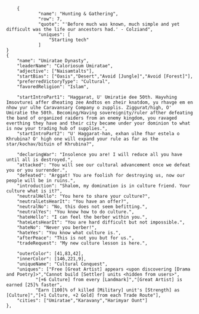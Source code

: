 
		{
				"name": "Hunting & Gathering",
				"row": 7,
				"quote": "'Before much was known, much simple and yet difficult was the life our ancestors had.' - Colziand",
				"uniques": [
					"Starting tech"
				]
	}
	{
		"name": "Umiratae Dynasty",
		"leaderName": "Caloriosum Umiratae",
		"adjective": ["Naisamtalts"],
		"startBias": ["Oasis","Desert","Avoid [Jungle]","Avoid [Forest]"],
		"preferredVictoryType": "Cultural",
		"favoredReligion": "Islam",
		
		"startIntroPart1": "Haggarat, U' Umiratie dee 50th. Hayvhing Imsovturei affer dheating zee Andtos en zheir knatdom, yu rhavge em en nhow yur ulhe Caravansary Company o zupplis. Ziggurat/high, O' Umiratie the 50th. Becoming/Having sovereignity/ruler afther defeating the band of organized raiders from an enemy kingdom, you ravaged everthing they have and their city became under your dominion to what is now your trading hub of supplies.",
		"startIntroPart2": "U' Haggarat-han, exhan ulhe fhar estela o Khrubina? O' high one will expand your rule as far as the star/kochav/bituin of Khrubina?",	
		
		"declaringWar": "Insolence you are! I will reduce all you have until all is destroyed.",
		"attacked": "You will see our cultural advancement once we defeat you or you surrender.",
		"defeated": "Arggat! You are foolish for destroying us, now our people will be in ruins.",
		"introduction": "Shalom, my domination is in culture friend. Your culture what is it?",
		"neutralHello": "You here to share your culture?",		
		"neutralLetsHearIt": "You have an offer?",
		"neutralNo": "No, this does not seem befitting.",
		"neutralYes": "You know how to do culture.",
		"hateHello": "I can feel the berber within you.",	
		"hateLetsHearIt": "You are hard difficult but not impossible.",
		"hateNo": "Never you berber!",
		"hateYes": "You know what culture is.",
		"afterPeace": "This is not you but for us.",
		"tradeRequest": "My new culture lesson is here.",
		
		"outerColor": [41,83,42],
		"innerColor": [146,221,9],
		"uniqueName": "Cultural Conquest",
		"uniques": ["Free [Great Artist] appears <upon discovering [Drama and Poetry]>","Cannot build [Settler] units <hidden from users>",
			   "[+6 Culture] from every [Landmark]","[Great Artist] is earned [25]% faster",
			   "Earn [100]% of killed [Military] unit's [Strength] as [Culture]","[+1 Culture, +2 Gold] from each Trade Route"],
		"cities": ["Umiratae","Karavany","Harimyar Ount"]
	},
